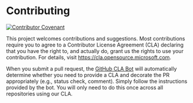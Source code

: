 # Contributing

[![Contributor Covenant](https://img.shields.io/badge/Contributor%20Covenant-2.1-4baaaa.svg)](code_of_conduct.md)

This project welcomes contributions and suggestions.  Most contributions require you to agree to a
Contributor License Agreement (CLA) declaring that you have the right to, and actually do, grant us
the rights to use your contribution. For details, visit https://cla.opensource.microsoft.com.

When you submit a pull request, the [GitHub CLA Bot](https://github.com/apps/cla-bot) will automatically determine whether you need to provide
a CLA and decorate the PR appropriately (e.g., status check, comment). Simply follow the instructions
provided by the bot. You will only need to do this once across all repositories using our CLA.


